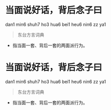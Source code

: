 # 当面说好话，背后念子曰
dan1 min6 shuh7 ho3 hua6 bei1 heu6 nin6 zz ya1
> 东台方言词典
- 指当面一套、背后一套的两面派行为。

# 当面说好话，背后念子曰
dan1 min6 shuh7 ho3 hua6 bei1 heu6 nin6 zz ya1
> 东台方言词典
- 指当面一套、背后一套的两面派行为。
